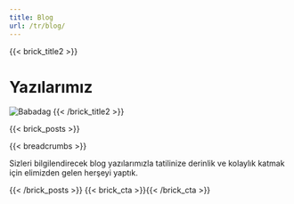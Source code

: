 ```yaml
---
title: Blog
url: /tr/blog/
---
```

{{< brick_title2 >}}
# Yazılarımız
![Babadag](/uploads/Paragliding/babadagview.jpeg)
{{< /brick_title2 >}}

{{< brick_posts >}}

{{< breadcrumbs >}}

Sizleri bilgilendirecek blog yazılarımızla tatilinize derinlik ve kolaylık katmak için elimizden gelen herşeyi yaptık.

{{< /brick_posts >}}
{{< brick_cta >}}{{< /brick_cta >}}